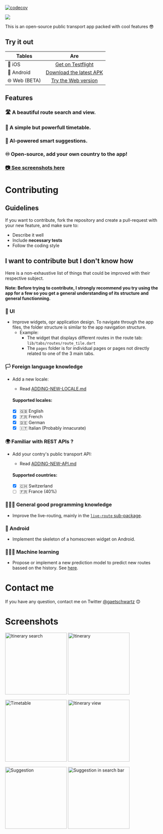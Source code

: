 
[![codecov](https://codecov.io/gh/gaetschwartz/swift_travel/branch/master/graph/badge.svg?token=BS53B3CBIN)](https://codecov.io/gh/gaetschwartz/swift_travel)

<img src="/docs/assets/pictures/header-bg-custom-128.0.png"> 

This is an open-source public transport app packed with cool features 😎

## Try it out

| Tables        | Are           |
| ------------- |:-------------:|
| 🍎 iOS           | [Get on Testflight](https://testflight.apple.com/join/iWSWTkMj) |
| 🤖 Android       | [Download the latest APK](https://github.com/gaetschwartz/swift_travel/releases/latest)      |
| 🌐 Web (BETA) | [Try the Web version](https://travel.gaetanschwartz.com)      |


## Features 

### 🛣 A beautiful route search and view.

### 📃 A simple but powerfull timetable.

### 🤖 AI-powered smart suggestions.

### ♾ Open-source, add your own country to the app!

### [ 📷 See screenshots here](#screenshots)

# Contributing 

## Guidelines

If you want to contribute, fork the repository and create a pull-request with your new feature, and make sure to:
 - Describe it well
 - Include **necessary tests**
 - Follow the coding style


## I want to contribute but I don't know how

Here is a non-exhaustive list of things that could be improved with their respective subject.

**Note: Before trying to contribute, I strongly recommend you try using the app for a few so you get a general understanding of its structure and general functionning.**

### 📱 UI
* Improve widgets, opr application design. To navigate through the app files, the folder structure is similar to the app navigation structure.
  - Example:
    * The widget that displays different routes in the route tab: `lib/tabs/routes/route_tile.dart`
    * The `pages` folder is for individual pages or pages not directly related to one of the 3 main tabs.


### 🏳 Foreign language knowledge
* Add a new locale:
  * Read [ADDING-NEW-LOCALE.md](docs/ADDING-NEW-LOCALE.md)

  #### Supported locales:
  
     - [x] 🇬🇧 English 
     - [x] 🇫🇷 French
     - [x] 🇩🇪 German
     - [x] 🇮🇹 Italian (Probably innacurate) 
 
### 🌍 Familiar with REST APIs ?
* Add your contry's public transport API:
  * Read [ADDING-NEW-API.md](docs/ADDING-NEW-API.md)

  #### Supported countries:

     - [x] 🇨🇭 Switzerland
     - [ ] 🇫🇷 France (40%)

### 👨🏼‍💻 General good programming knowledge
* Improve the live-routing, mainly in the [`live-route` sub-package](dependencies/live_route/lib/live_route.dart).
### 🤖 Android 
* Implement the skeleton of a homescreen widget on Android.

### 👨🏼‍🔬 Machine learning
* Propose or implement a new prediction model to predict new routes bassed on the history. See [here](lib/utils/predict/predict.dart).

# Contact me

If you have any question, contact me on Twitter [@gaetschwartz](https://twitter.com/gaetschwartz) 😊


# Screenshots

 <img src="docs/assets/pictures/itinerary_search.png" width="200px" alt="Itinerary search"> <img src="docs/assets/pictures/itinerary.png" width="200px" alt="Itinerary">

<img src="docs/assets/pictures/timetable.png" width="200px" alt="Timetable"> <img src="docs/assets/pictures/timetable_view.png" width="200px" alt="Itinerary view"> 

<img src="docs/assets/pictures/sugg1.png" width="200px" alt="Suggestion"> <img src="docs/assets/pictures/sugg_search.png" width="200px" alt="Suggestion in search bar"> 

